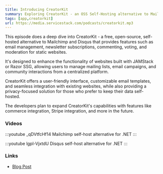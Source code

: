 ```yaml
---
title: Introducing CreatorKit
summary: Exploring CreatorKit - an OSS Self-Hosting alternative to Mailchimp and Disqus
tags: [app,creatorkit]
url: https://media.servicestack.com/podcasts/creatorkit.mp3   
---
```


This episode does a deep dive into CreatorKit - a free, open-source, self-hosted alternative 
to Mailchimp and Disqus that provides features such as email management, newsletter subscriptions, 
commenting, voting, and moderation for static websites. 

It's designed to enhance the functionality of websites built with JAMStack or Razor SSG, 
allowing users to manage mailing lists, email campaigns, and community interactions 
from a centralized platform. 

CreatorKit offers a user-friendly interface, customizable email templates, and seamless 
integration with existing websites, while also providing a privacy-focused solution for 
those who prefer to keep their data self-hosted. 

The developers plan to expand CreatorKit's capabilities with features like commerce integration, 
Stripe integration, and more in the future.

### Videos

:::youtube _qDVtfcHf14
Mailchimp self-host alternative for .NET
:::

:::youtube lgpl-VjxtdU
Disqus self-host alternative for .NET
:::

### Links

- [Blog Post](/posts/creatorkit)

